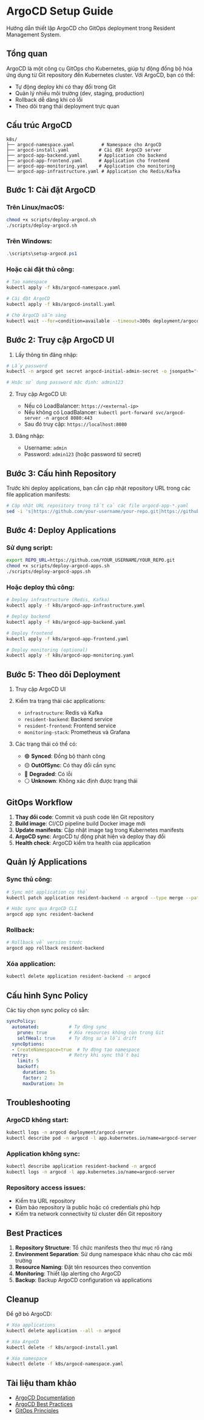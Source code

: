 # ArgoCD Setup Guide

Hướng dẫn thiết lập ArgoCD cho GitOps deployment trong Resident Management System.

## Tổng quan

ArgoCD là một công cụ GitOps cho Kubernetes, giúp tự động đồng bộ hóa ứng dụng từ Git repository đến Kubernetes cluster. Với ArgoCD, bạn có thể:

- Tự động deploy khi có thay đổi trong Git
- Quản lý nhiều môi trường (dev, staging, production)
- Rollback dễ dàng khi có lỗi
- Theo dõi trạng thái deployment trực quan

## Cấu trúc ArgoCD

```
k8s/
├── argocd-namespace.yaml          # Namespace cho ArgoCD
├── argocd-install.yaml           # Cài đặt ArgoCD server
├── argocd-app-backend.yaml       # Application cho backend
├── argocd-app-frontend.yaml      # Application cho frontend
├── argocd-app-monitoring.yaml    # Application cho monitoring
└── argocd-app-infrastructure.yaml # Application cho Redis/Kafka
```

## Bước 1: Cài đặt ArgoCD

### Trên Linux/macOS:
```bash
chmod +x scripts/deploy-argocd.sh
./scripts/deploy-argocd.sh
```

### Trên Windows:
```powershell
.\scripts\setup-argocd.ps1
```

### Hoặc cài đặt thủ công:
```bash
# Tạo namespace
kubectl apply -f k8s/argocd-namespace.yaml

# Cài đặt ArgoCD
kubectl apply -f k8s/argocd-install.yaml

# Chờ ArgoCD sẵn sàng
kubectl wait --for=condition=available --timeout=300s deployment/argocd-server -n argocd
```

## Bước 2: Truy cập ArgoCD UI

1. Lấy thông tin đăng nhập:
```bash
# Lấy password
kubectl -n argocd get secret argocd-initial-admin-secret -o jsonpath="{.data.password}" | base64 -d

# Hoặc sử dụng password mặc định: admin123
```

2. Truy cập ArgoCD UI:
   - Nếu có LoadBalancer: `https://<external-ip>`
   - Nếu không có LoadBalancer: `kubectl port-forward svc/argocd-server -n argocd 8080:443`
   - Sau đó truy cập: `https://localhost:8080`

3. Đăng nhập:
   - Username: `admin`
   - Password: `admin123` (hoặc password từ secret)

## Bước 3: Cấu hình Repository

Trước khi deploy applications, bạn cần cập nhật repository URL trong các file application manifests:

```bash
# Cập nhật URL repository trong tất cả các file argocd-app-*.yaml
sed -i 's|https://github.com/your-username/your-repo.git|https://github.com/YOUR_USERNAME/YOUR_REPO.git|g' k8s/argocd-app-*.yaml
```

## Bước 4: Deploy Applications

### Sử dụng script:
```bash
export REPO_URL=https://github.com/YOUR_USERNAME/YOUR_REPO.git
chmod +x scripts/deploy-argocd-apps.sh
./scripts/deploy-argocd-apps.sh
```

### Hoặc deploy thủ công:
```bash
# Deploy infrastructure (Redis, Kafka)
kubectl apply -f k8s/argocd-app-infrastructure.yaml

# Deploy backend
kubectl apply -f k8s/argocd-app-backend.yaml

# Deploy frontend
kubectl apply -f k8s/argocd-app-frontend.yaml

# Deploy monitoring (optional)
kubectl apply -f k8s/argocd-app-monitoring.yaml
```

## Bước 5: Theo dõi Deployment

1. Truy cập ArgoCD UI
2. Kiểm tra trạng thái các applications:
   - `infrastructure`: Redis và Kafka
   - `resident-backend`: Backend service
   - `resident-frontend`: Frontend service
   - `monitoring-stack`: Prometheus và Grafana

3. Các trạng thái có thể có:
   - 🟢 **Synced**: Đồng bộ thành công
   - 🟡 **OutOfSync**: Có thay đổi cần sync
   - 🔴 **Degraded**: Có lỗi
   - ⚪ **Unknown**: Không xác định được trạng thái

## GitOps Workflow

1. **Thay đổi code**: Commit và push code lên Git repository
2. **Build image**: CI/CD pipeline build Docker image mới
3. **Update manifests**: Cập nhật image tag trong Kubernetes manifests
4. **ArgoCD sync**: ArgoCD tự động phát hiện và deploy thay đổi
5. **Health check**: ArgoCD kiểm tra health của application

## Quản lý Applications

### Sync thủ công:
```bash
# Sync một application cụ thể
kubectl patch application resident-backend -n argocd --type merge --patch '{"spec":{"syncPolicy":{"automated":null}}}'

# Hoặc sync qua ArgoCD CLI
argocd app sync resident-backend
```

### Rollback:
```bash
# Rollback về version trước
argocd app rollback resident-backend
```

### Xóa application:
```bash
kubectl delete application resident-backend -n argocd
```

## Cấu hình Sync Policy

Các tùy chọn sync policy có sẵn:

```yaml
syncPolicy:
  automated:           # Tự động sync
    prune: true        # Xóa resources không còn trong Git
    selfHeal: true     # Tự động sửa lỗi drift
  syncOptions:
  - CreateNamespace=true  # Tự động tạo namespace
  retry:               # Retry khi sync thất bại
    limit: 5
    backoff:
      duration: 5s
      factor: 2
      maxDuration: 3m
```

## Troubleshooting

### ArgoCD không start:
```bash
kubectl logs -n argocd deployment/argocd-server
kubectl describe pod -n argocd -l app.kubernetes.io/name=argocd-server
```

### Application không sync:
```bash
kubectl describe application resident-backend -n argocd
kubectl logs -n argocd -l app.kubernetes.io/name=argocd-server
```

### Repository access issues:
- Kiểm tra URL repository
- Đảm bảo repository là public hoặc có credentials phù hợp
- Kiểm tra network connectivity từ cluster đến Git repository

## Best Practices

1. **Repository Structure**: Tổ chức manifests theo thư mục rõ ràng
2. **Environment Separation**: Sử dụng namespace khác nhau cho các môi trường
3. **Resource Naming**: Đặt tên resources theo convention
4. **Monitoring**: Thiết lập alerting cho ArgoCD
5. **Backup**: Backup ArgoCD configuration và applications

## Cleanup

Để gỡ bỏ ArgoCD:

```bash
# Xóa applications
kubectl delete application --all -n argocd

# Xóa ArgoCD
kubectl delete -f k8s/argocd-install.yaml

# Xóa namespace
kubectl delete -f k8s/argocd-namespace.yaml
```

## Tài liệu tham khảo

- [ArgoCD Documentation](https://argo-cd.readthedocs.io/)
- [ArgoCD Best Practices](https://argo-cd.readthedocs.io/en/stable/operator-manual/)
- [GitOps Principles](https://www.gitops.tech/)
